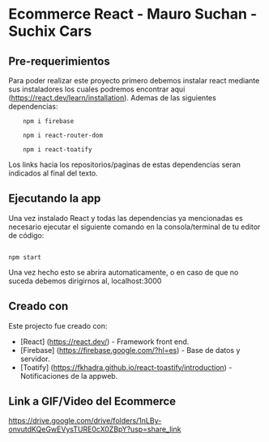 # Ecommerce React - Mauro Suchan - Suchix Cars

## Pre-requerimientos

Para poder realizar este proyecto primero debemos instalar react mediante sus instaladores los cuales podremos encontrar aqui (https://react.dev/learn/installation). Ademas de las siguientes dependencias:

````
    npm i firebase
     
    npm i react-router-dom 
    
    npm i react-toatify
````

Los links hacia los repositorios/paginas de estas dependencias seran indicados al final del texto.

## Ejecutando la app

Una vez instalado React y todas las dependencias ya mencionadas es necesario ejecutar el siguiente comando en la consola/terminal de tu editor de código:

````

npm start

````

Una vez hecho esto se abrira automaticamente, o en caso de que no suceda debemos dirigirnos al, localhost:3000

## Creado con

Este projecto fue creado con:

* [React] (https://react.dev/) - Framework front end.
* [Firebase] (https://firebase.google.com/?hl=es) - Base de datos y servidor.
* [Toatify] (https://fkhadra.github.io/react-toastify/introduction) - Notificaciones de la appweb.

## Link a GIF/Video del Ecommerce

https://drive.google.com/drive/folders/1nLBy-onvutdKQeGwEVysTURE0cX0ZBpY?usp=share_link